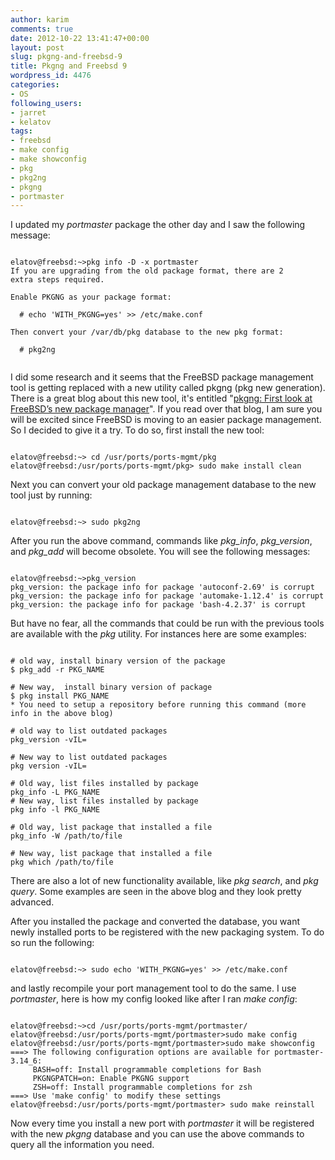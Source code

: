 ```yaml
---
author: karim
comments: true
date: 2012-10-22 13:41:47+00:00
layout: post
slug: pkgng-and-freebsd-9
title: Pkgng and Freebsd 9
wordpress_id: 4476
categories:
- OS
following_users:
- jarret
- kelatov
tags:
- freebsd
- make config
- make showconfig
- pkg
- pkg2ng
- pkgng
- portmaster
---
```


I updated my _portmaster_ package the other day and I saw the following message:


```

elatov@freebsd:~>pkg info -D -x portmaster
If you are upgrading from the old package format, there are 2
extra steps required.

Enable PKGNG as your package format:

  # echo 'WITH_PKGNG=yes' >> /etc/make.conf

Then convert your /var/db/pkg database to the new pkg format:

  # pkg2ng


```


I did some research and it seems that the FreeBSD package management tool is getting replaced with a new utility called pkgng (pkg new generation). There is a great blog about this new tool, it's entitled "[pkgng: First look at FreeBSD’s new package manager](http://mebsd.com/make-build-your-freebsd-word/pkgng-first-look-at-freebsds-new-package-manager.html)". If you read over that blog, I am sure you will be excited since FreeBSD is moving to an easier package management. So I decided to give it a try. To do so, first install the new tool:


```

elatov@freebsd:~> cd /usr/ports/ports-mgmt/pkg
elatov@freebsd:/usr/ports/ports-mgmt/pkg> sudo make install clean

```


Next you can convert your old package management database to the new tool just by running:


```

elatov@freebsd:~> sudo pkg2ng

```


After you run the above command, commands like _pkg_info_, _pkg_version_, and _pkg_add_ will become obsolete. You will see the following messages:


```

elatov@freebsd:~>pkg_version 
pkg_version: the package info for package 'autoconf-2.69' is corrupt
pkg_version: the package info for package 'automake-1.12.4' is corrupt
pkg_version: the package info for package 'bash-4.2.37' is corrupt

```


But have no fear, all the commands that could be run with the previous tools are available with the _pkg_ utility. For instances here are some examples:


```

# old way, install binary version of the package
$ pkg_add -r PKG_NAME

# New way,  install binary version of package
$ pkg install PKG_NAME
* You need to setup a repository before running this command (more info in the above blog)

# old way to list outdated packages
pkg_version -vIL=

# New way to list outdated packages
pkg version -vIL=

# Old way, list files installed by package
pkg_info -L PKG_NAME
# New way, list files installed by package
pkg info -l PKG_NAME

# Old way, list package that installed a file
pkg_info -W /path/to/file

# New way, list package that installed a file
pkg which /path/to/file

```


There are also a lot of new functionality available, like _pkg search_, and _pkg query_. Some examples are seen in the above blog and they look pretty advanced. 

After you installed the package and converted the database, you want newly installed ports to be registered with the new packaging system. To do so run the following:


```

elatov@freebsd:~> sudo echo 'WITH_PKGNG=yes' >> /etc/make.conf

```


and lastly recompile your port management tool to do the same. I use _portmaster_, here is how my config looked like after I ran _make config_:


```

elatov@freebsd:~>cd /usr/ports/ports-mgmt/portmaster/
elatov@freebsd:/usr/ports/ports-mgmt/portmaster>sudo make config
elatov@freebsd:/usr/ports/ports-mgmt/portmaster>sudo make showconfig
===> The following configuration options are available for portmaster-3.14_6:
     BASH=off: Install programmable completions for Bash
     PKGNGPATCH=on: Enable PKGNG support
     ZSH=off: Install programmable completions for zsh
===> Use 'make config' to modify these settings
elatov@freebsd:/usr/ports/ports-mgmt/portmaster> sudo make reinstall

```


Now every time you install a new port with _portmaster_ it will be registered with the new _pkgng_ database and you can use the above commands to query all the information you need.
